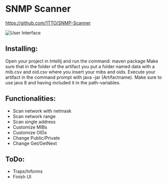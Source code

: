# SNMP Scanner
https://github.com/1TTO/SNMP-Scanner

![User Interface](UI.png)

## Installing:
Open your project in Intellij and run the command: maven package
Make sure that in the folder of the artifact you put a folder named data with a mib.csv and oid.csv where
you insert your mibs and oids.
Execute your artifact in the command prompt with java -jar (Artifactname).
Make sure to use java 8 and having included it in the path-variables.

## Functionalities:
- Scan network with netmask
- Scan network range
- Scan single address
- Customize MIBs
- Customize OIDs
- Change Public/Private
- Change Get/GetNext

## ToDo:
- Traps/Informs
- Finish UI